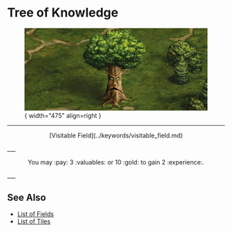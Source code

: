 # Tree of Knowledge

<figure markdown="span">

![Tree of Knowledge Map Location](../assets/locations-tree_of_knowledge.webp){ width="475" align=right }

</figure>

___
<p style="text-align: center;" markdown>[Visitable Field](../keywords/visitable_field.md)</p>
___
<p style="text-align: center;" markdown>You may :pay: 3 :valuables: or 10 :gold: to gain 2 :experience:.</p>
___


## See Also

- [List of Fields](index.md)
- [List of Tiles](../tiles/index.md)
